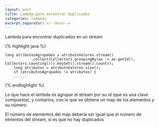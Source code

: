 ```yaml
---
layout: post
title: Lambda para encontrar duplicados
categories: lambdas
excerpt_separator: <!--more-->
---
```

Lambda para encontrar duplicados en un stream

<!--more-->



{% highlight java %}

	long atributosAgrupados = atributoValores.stream()
				.collect(Collectors.groupingBy(av -> av.getId(), Collectors.counting())).keySet().stream().count();
		long atributos = atributoValores.size();
		if (atributosAgrupados != atributos) {
		......

{% endhighlight %}

Lo que hace el lambda es agrupar el stream por su id (que es una clave compuesta), y contarlos, con lo que se obtiene un map de los elementos y 
su número. 

El número de elementos del map debería ser igual que el número de elmentos del stream, si es que no hay duplicados

